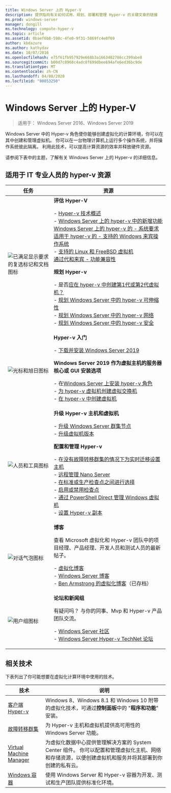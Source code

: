 ```yaml
---
title: Windows Server 上的 Hyper-V
description: 提供指向有关如何试用、规划、部署和管理 Hyper-v 的关键文章的链接
ms.prod: windows-server
manager: dongill
ms.technology: compute-hyper-v
ms.topic: article
ms.assetid: 0baef6b8-598c-4fe0-9f31-5869fc4e0f69
author: kbdazure
ms.author: kathydav
ms.date: 10/07/2016
ms.openlocfilehash: e75f61fb957929e668b3a1663402786cc399abe8
ms.sourcegitcommit: b00d7c8968c4adc8f699dbee694afe6ed36bc9de
ms.translationtype: MT
ms.contentlocale: zh-CN
ms.lasthandoff: 04/08/2020
ms.locfileid: "80853250"
---
```

# <a name="hyper-v-on-windows-server"></a>Windows Server 上的 Hyper-V

>适用于： Windows Server 2016、Windows Server 2019

Windows Server 中的 Hyper-v 角色使你能够创建虚拟化的计算环境，你可以在其中创建和管理虚拟机。 你可以在一台物理计算机上运行多个操作系统，并将操作系统彼此隔离。 利用此技术，可以提高计算资源的效率并释放硬件资源。

请参阅下表中的主题，了解有关 Windows Server 上的 Hyper-v 的详细信息。

## <a name="hyper-v-resources-for-it-pros"></a>适用于 IT 专业人员的 hyper-v 资源

|任务 |资源|
|---|---|
|![已满足显示要求的复选标记和文档图标](media/All_Symbols_MeetsRequirements.png)|**评估 Hyper-V**<p>- [Hyper-v 技术概述](Hyper-V-Technology-Overview.md)<br />- [Windows Server 上的 hyper-v 中的新增功能](What-s-new-in-Hyper-V-on-Windows.md)<br />[Windows Server 上的 hyper-v 的 - 系统要求](System-requirements-for-Hyper-V-on-Windows.md)<br />[适用于 hyper-v 的 - 支持的 Windows 来宾操作系统](Supported-Windows-guest-operating-systems-for-Hyper-V-on-Windows.md) <br />- [支持的 Linux 和 FreeBSD 虚拟机](Supported-Linux-and-FreeBSD-virtual-machines-for-Hyper-V-on-Windows.md)<br />[通过代和来宾 - 功能兼容性](Hyper-V-feature-compatibility-by-generation-and-guest.md) <p>**规划 Hyper-v**<p>- 是否[应在 hyper-v 中创建第1代或第2代虚拟机？](plan/Should-I-create-a-generation-1-or-2-virtual-machine-in-Hyper-V.md) <br />- [规划 Windows Server 中的 hyper-v 可伸缩性](plan/plan-hyper-v-scalability-in-windows-server.md) <br />- [规划 Windows Server 中的 hyper-v 网络](plan/plan-hyper-v-networking-in-windows-server.md) <br />- [规划 Windows Server 中的 hyper-v 安全](plan/plan-hyper-v-security-in-windows-server.md)|
|![光标和旭日图标](media/All_Symbols_GetStarted.png)|**Hyper-v 入门**<p>- [下载并安装 Windows Server 2019](https://www.microsoft.com/evalcenter/evaluate-windows-server-2019)<p>**Windows Server 2019 作为虚拟主机的服务器核心或 GUI 安装选项**<p>- 在[Windows Server 上安装 hyper-v 角色](get-started/Install-the-Hyper-V-role-on-Windows-Server.md)<br />- [为 hyper-v 虚拟机创建虚拟交换机](get-started/Create-a-virtual-switch-for-Hyper-V-virtual-machines.md)<br />- [在 hyper-v 中创建虚拟机](get-started/Create-a-virtual-machine-in-Hyper-V.md)|
|![人员和工具图标](media/All_Symbols_Administrator.png)|**升级 Hyper-v 主机和虚拟机**<p>- [升级 Windows Server 群集节点](../../failover-clustering/Cluster-Operating-System-Rolling-Upgrade.md)<br />- [升级虚拟机版本](deploy/Upgrade-virtual-machine-version-in-Hyper-V-on-Windows-or-Windows-Server.md)<p>**配置和管理 Hyper-v**<p>- 在[没有故障转移群集的情况下为实时迁移设置主机](deploy/Set-up-hosts-for-live-migration-without-Failover-Clustering.md)<br />- [远程管理 Nano Server](../../get-started/manage-nano-server.md)<br />- [在标准或生产检查点之间进行选择](manage/Choose-between-standard-or-production-checkpoints-in-Hyper-V.md)<br />- [启用或禁用检查点](manage/Enable-or-disable-checkpoints-in-Hyper-V.md)<br />- [通过 PowerShell Direct 管理 Windows 虚拟机](manage/Manage-Windows-virtual-machines-with-PowerShell-Direct.md)<br />- [设置 Hyper-v 副本](manage/Set-up-Hyper-V-Replica.md)|
|![对话气泡图标](media/All_Symbols_Chat.png)|**博客**<p>查看 Microsoft 虚拟化和 Hyper-v 团队中的项目经理、产品经理、开发人员和测试人员的最新帖子。<p>- [虚拟化博客](https://blogs.technet.com/b/virtualization/)<br />- [Windows Server 博客](https://blogs.technet.com/b/windowsserver/)<br />- [Ben Armstrong 的虚拟化博客](https://blogs.msdn.com/b/virtual_pc_guy/)（已存档）|
|![用户组图标](media/All_Symbols_Users_Group.png)|**论坛和新闻组**<p>有疑问吗？ 与你的同事、Mvp 和 Hyper-v 产品团队交流。<p>- [Windows Server 社区](https://techcommunity.microsoft.com/t5/Windows-Server/ct-p/Windows-Server)<br />- [Windows Server Hyper-v TechNet 论坛](https://social.technet.microsoft.com/Forums/windowsserver/home?forum=winserverhyperv)|

## <a name="related-technologies"></a>相关技术

下表列出了你可能想要在虚拟化计算环境中使用的技术。

|技术|说明|
|--------------|---------------|
|[客户端 Hyper-v](https://docs.microsoft.com/virtualization/hyper-v-on-windows/index)|Windows 8、Windows 8.1 和 Windows 10 附带的虚拟化技术，可通过**控制面板**中的 "**程序和功能**" 安装。|
|[故障转移群集](https://docs.microsoft.com/windows-server/failover-clustering/whats-new-in-failover-clustering)|为 Hyper-v 主机和虚拟机提供高可用性的 Windows Server 功能。|
|[Virtual Machine Manager](https://docs.microsoft.com/system-center/vmm/overview)|为虚拟化数据中心提供管理解决方案的 System Center 组件。 你可以配置和管理虚拟化主机、网络和存储资源，以便创建虚拟机和服务并将其部署到你创建的私有云。|
|[Windows 容器](https://docs.microsoft.com/virtualization/windowscontainers/)|使用 Windows Server 和 Hyper-v 容器为开发、测试和生产团队提供标准化环境。|